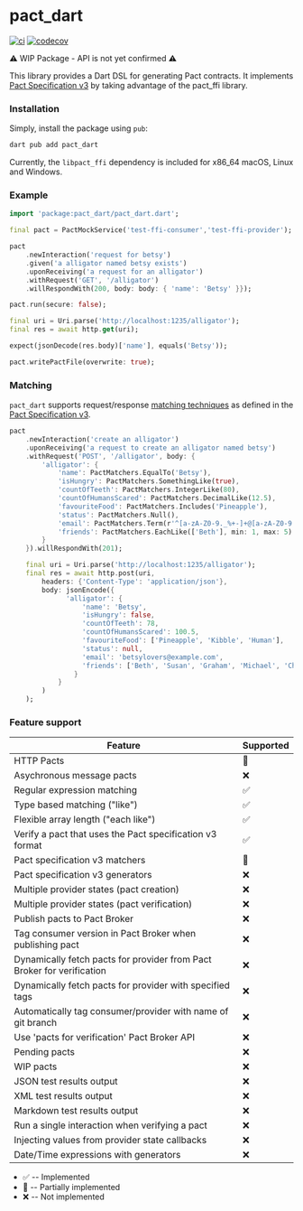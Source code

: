 # pact_dart

[![ci](https://github.com/matthewshirley/pact_dart/actions/workflows/ci.yml/badge.svg)](https://github.com/matthewshirley/pact_dart/actions/workflows/ci.yml)
[![codecov](https://codecov.io/gh/matthewshirley/pact_dart/branch/main/graph/badge.svg?token=N7495X6QCL)](https://codecov.io/gh/matthewshirley/pact_dart)

⚠️ WIP Package - API is not yet confirmed ⚠️

This library provides a Dart DSL for generating Pact contracts. It implements [Pact Specification v3](https://github.com/pact-foundation/pact-specification/tree/version-3) by taking advantage of the pact_ffi library.

### Installation

Simply, install the package using `pub`:

```bash
dart pub add pact_dart
```

Currently, the `libpact_ffi` dependency is included for x86_64 macOS, Linux and Windows.

### Example

```dart
import 'package:pact_dart/pact_dart.dart';

final pact = PactMockService('test-ffi-consumer','test-ffi-provider');

pact
    .newInteraction('request for betsy')
    .given('a alligator named betsy exists')
    .uponReceiving('a request for an alligator')
    .withRequest('GET', '/alligator')
    .willRespondWith(200, body: body: { 'name': 'Betsy' }});

pact.run(secure: false);

final uri = Uri.parse('http://localhost:1235/alligator');
final res = await http.get(uri);

expect(jsonDecode(res.body)['name'], equals('Betsy'));

pact.writePactFile(overwrite: true);
```

### Matching

`pact_dart` supports request/response [matching techniques](https://docs.pact.io/getting_started/matching/) as defined in the [Pact Specification v3](https://github.com/pact-foundation/pact-specification/tree/version-3).

```dart
pact
    .newInteraction('create an alligator')
    .uponReceiving('a request to create an alligator named betsy')
    .withRequest('POST', '/alligator', body: {
        'alligator': {
            'name': PactMatchers.EqualTo('Betsy'),
            'isHungry': PactMatchers.SomethingLike(true),
            'countOfTeeth': PactMatchers.IntegerLike(80),
            'countOfHumansScared': PactMatchers.DecimalLike(12.5),
            'favouriteFood': PactMatchers.Includes('Pineapple'),
            'status': PactMatchers.Null(),
            'email': PactMatchers.Term(r'^[a-zA-Z0-9._%+-]+@[a-zA-Z0-9.-]+.[a-zA-Z]{2,}$', 'betsy@example.com'),
            'friends': PactMatchers.EachLike(['Beth'], min: 1, max: 5)
        }
    }).willRespondWith(201);

    final uri = Uri.parse('http://localhost:1235/alligator');
    final res = await http.post(uri,
        headers: {'Content-Type': 'application/json'},
        body: jsonEncode({
              'alligator': {
                  'name': 'Betsy',
                  'isHungry': false,
                  'countOfTeeth': 78,
                  'countOfHumansScared': 100.5,
                  'favouriteFood': ['Pineapple', 'Kibble', 'Human'],
                  'status': null,
                  'email': 'betsylovers@example.com',
                  'friends': ['Beth', 'Susan', 'Graham', 'Michael', 'Chloe']
                }
            }
        )
    );
```

### Feature support

| Feature                                                                | Supported |
| ---------------------------------------------------------------------- | --------- |
| HTTP Pacts                                                             | 🔨        |
| Asychronous message pacts                                              | ❌        |
| Regular expression matching                                            | ✅        |
| Type based matching ("like")                                           | ✅        |
| Flexible array length ("each like")                                    | ✅        |
| Verify a pact that uses the Pact specification v3 format               | ✅        |
| Pact specification v3 matchers                                         | 🔨        |
| Pact specification v3 generators                                       | ❌        |
| Multiple provider states (pact creation)                               | ❌        |
| Multiple provider states (pact verification)                           | ❌        |
| Publish pacts to Pact Broker                                           | ❌        |
| Tag consumer version in Pact Broker when publishing pact               | ❌        |
| Dynamically fetch pacts for provider from Pact Broker for verification | ❌        |
| Dynamically fetch pacts for provider with specified tags               | ❌        |
| Automatically tag consumer/provider with name of git branch            | ❌        |
| Use 'pacts for verification' Pact Broker API                           | ❌        |
| Pending pacts                                                          | ❌        |
| WIP pacts                                                              | ❌        |
| JSON test results output                                               | ❌        |
| XML test results output                                                | ❌        |
| Markdown test results output                                           | ❌        |
| Run a single interaction when verifying a pact                         | ❌        |
| Injecting values from provider state callbacks                         | ❌        |
| Date/Time expressions with generators                                  | ❌        |

- ✅ -- Implemented
- 🔨 -- Partially implemented
- ❌ -- Not implemented
